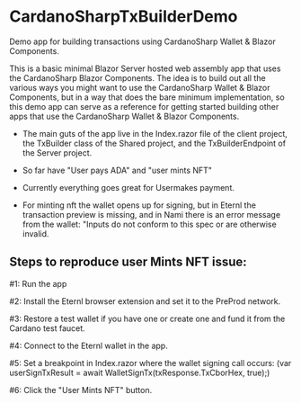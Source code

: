 # CardanoSharpTxBuilderDemo
Demo app for building transactions using CardanoSharp Wallet &amp; Blazor Components.

This is a basic minimal Blazor Server hosted web assembly app that uses the CardanoSharp Blazor Components. 
The idea is to build out all the various ways you might want to use the CardanoSharp Wallet & Blazor Components, but in a way that does the bare minimum implementation, so this demo app can serve as a reference for getting started building other apps that use the CardanoSharp Wallet & Blazor Components.

- The main guts of the app live in the Index.razor file of the client project, the TxBuilder class of the Shared project, and the TxBuilderEndpoint of the Server project.

- So far have "User pays ADA" and "user mints NFT"

 - Currently everything goes great for Usermakes payment.
 - For minting nft the wallet opens up for signing, but in Eternl the transaction preview is missing, and in Nami there is an error message from the wallet: "Inputs do not conform to this spec or are otherwise invalid.

Steps to reproduce user Mints NFT issue:
---------------------
#1: Run the app

#2: Install the Eternl browser extension and set it to the PreProd network.

#3: Restore a test wallet if you have one or create one and fund it from the Cardano test faucet.

#4: Connect to the Eternl wallet in the app.

#5: Set a breakpoint in Index.razor where the wallet signing call occurs: (var userSignTxResult = await WalletSignTx(txResponse.TxCborHex, true);)

#6: Click the "User Mints NFT" button.
